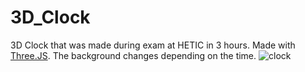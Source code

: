 # 3D_Clock
3D Clock that was made during exam at HETIC in 3 hours. Made with [Three.JS](https://github.com/mrdoob/three.js/). The background changes depending on the time.
![clock](https://i.gyazo.com/c672da8134d8e65d4bb578da965e94c1.png)

